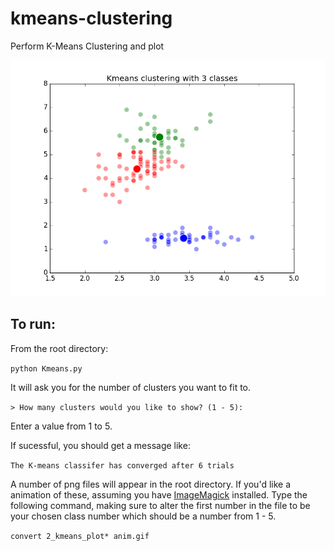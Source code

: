 # kmeans-clustering
Perform K-Means Clustering and plot

![](3_kmeans_plot_4.png)

## To run:
From the root directory:

`python Kmeans.py`

It will ask you for the number of clusters you want to fit to.

`> How many clusters would you like to show? (1 - 5):`

Enter a value from 1 to 5.

If sucessful, you should get a message like:

`The K-means classifer has converged after 6 trials`

A number of png files will appear in the root directory. If you'd like a animation of these, assuming you have [ImageMagick](http://www.imagemagick.org/script/binary-releases.php) installed. Type the following command, making sure to alter the first number in the file to be your chosen class number which should be a number from 1 - 5.

`convert 2_kmeans_plot* anim.gif`
